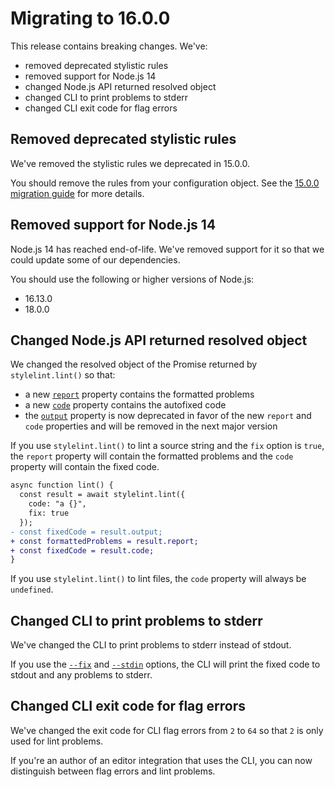 # Migrating to 16.0.0

This release contains breaking changes. We've:

- removed deprecated stylistic rules
- removed support for Node.js 14
- changed Node.js API returned resolved object
- changed CLI to print problems to stderr
- changed CLI exit code for flag errors

## Removed deprecated stylistic rules

We've removed the stylistic rules we deprecated in 15.0.0.

You should remove the rules from your configuration object. See the [15.0.0 migration guide](./to-15.md#deprecated-stylistic-rules) for more details.

## Removed support for Node.js 14

Node.js 14 has reached end-of-life. We've removed support for it so that we could update some of our dependencies.

You should use the following or higher versions of Node.js:

- 16.13.0
- 18.0.0

## Changed Node.js API returned resolved object

We changed the resolved object of the Promise returned by `stylelint.lint()` so that:

- a new [`report`](../user-guide/node-api.md#report) property contains the formatted problems
- a new [`code`](../user-guide/node-api.md#code-1) property contains the autofixed code
- the [`output`](../user-guide/node-api.md#output) property is now deprecated in favor of the new `report` and `code` properties and will be removed in the next major version

If you use `stylelint.lint()` to lint a source string and the `fix` option is `true`, the `report` property will contain the formatted problems and the `code` property will contain the fixed code.

```diff js
async function lint() {
  const result = await stylelint.lint({
    code: "a {}",
    fix: true
  });
- const fixedCode = result.output;
+ const formattedProblems = result.report;
+ const fixedCode = result.code;
}
```

If you use `stylelint.lint()` to lint files, the `code` property will always be `undefined`.

## Changed CLI to print problems to stderr

We've changed the CLI to print problems to stderr instead of stdout.

If you use the [`--fix`](../user-guide/cli.md#--fix) and [`--stdin`](../user-guide/cli.md#--stdin) options, the CLI will print the fixed code to stdout and any problems to stderr.

## Changed CLI exit code for flag errors

We've changed the exit code for CLI flag errors from `2` to `64` so that `2` is only used for lint problems.

If you're an author of an editor integration that uses the CLI, you can now distinguish between flag errors and lint problems.
